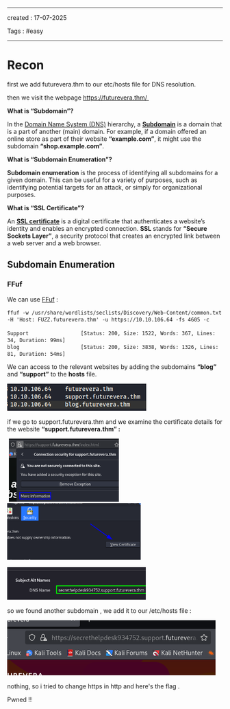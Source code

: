 - - - 
created : 17-07-2025 

Tags : #easy  
- - - 
# Recon

first we add futurevera.thm to our etc/hosts file for DNS resolution.

then we visit the webpage https://futurevera.thm/ 

**What is “Subdomain”?**

In the [Domain Name System (DNS)](../../3%20-%20Tags/Hacking%20Concepts/Domain%20Name%20System%20(DNS).md) hierarchy, a **[Subdomain](../../3%20-%20Tags/Hacking%20Concepts/Subdomain.md)** is a domain that is a part of another (main) domain. For example, if a domain offered an online store as part of their website **“example.com”**, it might use the subdomain **“shop.example.com”**.

**What is “Subdomain Enumeration”?**

**Subdomain enumeration** is the process of identifying all subdomains for a given domain. This can be useful for a variety of purposes, such as identifying potential targets for an attack, or simply for organizational purposes.

**What is “SSL Certificate”?**

An **[SSL certificate](../../3%20-%20Tags/Hacking%20Concepts/SSL%20certificate.md)** is a digital certificate that authenticates a website’s identity and enables an encrypted connection. **SSL** stands for **“Secure Sockets Layer”**, a security protocol that creates an encrypted link between a web server and a web browser.

## Subdomain Enumeration 

### FFuf

We can use [FFuf](../../3%20-%20Tags/Hacking%20Tools/FFuf.md) :

```
ffuf -w /usr/share/wordlists/seclists/Discovery/Web-Content/common.txt -H 'Host: FUZZ.futurevera.thm' -u https://10.10.106.64 -fs 4605 -c

Support                 [Status: 200, Size: 1522, Words: 367, Lines: 34, Duration: 99ms]         
blog                    [Status: 200, Size: 3838, Words: 1326, Lines: 81, Duration: 54ms]  
```

We can access to the relevant websites by adding the subdomains **“blog”** and **“support”** to the **hosts** file.

![0c6b031df810f1975ebc8d7bb7d8c39e.png](../../2%20-%20Resources/Others/Flameshots/0c6b031df810f1975ebc8d7bb7d8c39e.png)

if we go to support.futurevera.thm and we examine the certificate details for the website **“support.futurevera.thm” :**

 **<img src="../../2%20-%20Resources/Others/Flameshots/391e642e3195276c0670daa9ae47bdee.png" alt="391e642e3195276c0670daa9ae47bdee.png" width="257" height="147">           <img src="../../2%20-%20Resources/Others/Flameshots/9d1f4e9d7bfec6bf6d4fd6e462da1b72.png" alt="9d1f4e9d7bfec6bf6d4fd6e462da1b72.png" width="312" height="132">**

<img src="../../2%20-%20Resources/Others/Flameshots/7f89e7646fe4995ea4f0d9fc2b36422f.png" alt="7f89e7646fe4995ea4f0d9fc2b36422f.png" width="324" height="76">

so we found another subdomain , we add it to our /etc/hosts file :

![baaf42d9be1a5d626521d02a7a2f5239.png](../../2%20-%20Resources/Others/Flameshots/baaf42d9be1a5d626521d02a7a2f5239.png)

nothing, so i tried to change https in http and here's the flag .

Pwned !!

